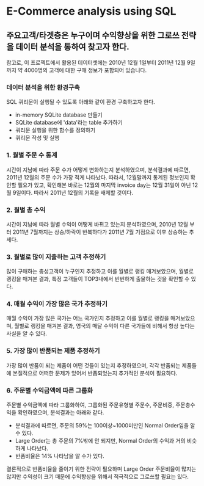 # E-Commerce analysis using SQL
## 주요고객/타겟층은 누구이며 수익향상을 위한 그로쓰 전략을 데이터 분석을 통하여 찾고자 한다.
참고로, 이 프로젝트에서 활용된 데이터셋에는 2010년 12월 1일부터 2011년 12월 9일까지 약 4000명의 고객에 대한 구매 정보가 포함되어 있습니다.

### 데이터 분석을 위한 환경구축
SQL 쿼리문이 실행될 수 있도록 아래와 같이 환경 구축하고자 한다.
- in-memory SQLite database 만들기
- SQLite database에 'data'라는 table 추가하기
- 쿼리문 실행을 위한 함수를 정의하기
- 쿼리문 작성 및 실행

### 1. 월별 주문 수 통계
시간이 지남에 따라 주문 수가 어떻게 변화하는지 분석하였으며, 분석결과에 따르면, 2011년 12월의 주문 수가 가장 적게 나타났다. 따라서, 12월말까지 통계된 정보인지 확인할 필요가 있고, 확인해본 바로는 12월의 마지막 invoice day는 12월 31일이 아닌 12월 9일이다. 따라서 2011년 12월의 기록을 배제할 것이다.

### 2. 월별 총 수익
시간이 지남에 따라 월별 수익이 어떻게 바뀌고 있는지 분석하였으며, 2010년 12월 부터 2011년 7월까지는 상승/하락이 반복하다가 2011년 7월 기점으로 이후 상승하는 추세다.

### 3. 월별로 많이 지출하는 고객 추정하기
많이 구매하는 충성고객이 누구인지 추정하고 이를 월별로 랭킹 매겨보았으며, 월별로 랭킹을 매겨본 결과, 특정 고객들이 TOP3내에서 빈번하게 출물하는 것을 확인할 수 있다.

### 4. 매월 수익이 가장 많은 국가 추정하기
매월 수익이 가장 많은 국가는 어느 국가인지 추정하고 이를 월별로 랭킹을 매겨보았으며, 월별로 랭킹을 매겨본 결과, 영국의 매달 수익이 다른 국가들에 비해서 항상 높다는 사실을 알 수 있다.

### 5. 가장 많이 반품되는 제품 추정하기
가장 많이 반품이 되는 제품이 어떤 것들이 있는지 추정하였으며, 각각 반품되는 제품들에 본질적으로 어떠한 문제가 있어서 반품되었는지 추가적인 분석이 필요하다.

### 6. 주문별 수익금액에 따른 그룹화
주문별 수익금액에 따라 그룹화하여, 그룹화된 주문유형별 주문수, 주문비중, 주문총수익을 확인하였으며, 분석결과는 아래와 같다.

- 분석결과에 따르면, 주문의 59%는 100이상~1000미만인 Normal Order임을 알 수 있다.
- Large Order는 총 주문의 7%밖에 안 되지만, Normal Order의 수익과 거의 비슷하게 나타났다.
- 반품비율은 14% 나타남을 알 수가 있다.

결론적으로 반품비율을 줄이기 위한 전략이 필요하며 Large Order 주문비율이 많지는 않지만 수익성이 크기 때문에 수익향상을 위해서 적극적으로 그로쓰할 필요는 있다.
